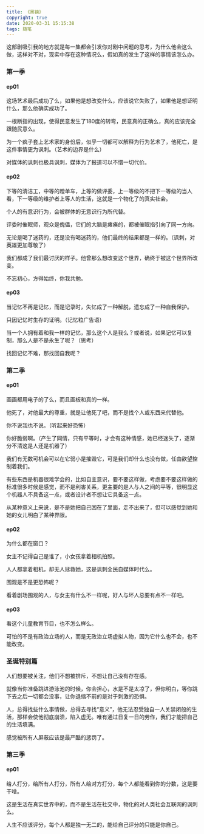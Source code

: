```yaml
---
title: 《黑镜》
copyright: true
date: 2020-03-31 15:15:38
tags: 随笔
---
```


这部剧吸引我的地方就是每一集都会引发你对剧中问题的思考，为什么他会这么做，这样对不对，现实中存在这种情况么，假如真的发生了这样的事情该怎么办。

<!--more-->

### 第一季

#### ep01

这场艺术最后成功了么，如果他是想改变什么，应该说它失败了，如果他是想证明什么，那么他确实成功了。

一根断指的出现，使得民意发生了180度的转弯，民意真的正确么，真的应该完全跟随民意么。

为一个疯子套上艺术家的身份后，似乎一切都可以解释为行为艺术了，他死亡，是这件事情更为讽刺。（艺术的边界是什么）

对媒体的讽刺也极具讽刺，媒体为了报道可以不惜一切代价。

#### ep02

下等的清洁工，中等的蹬单车，上等的做评委，上一等级的不把下一等级的当人看，下一等级的维护者上等人的生活，这就是一个物化了的真实社会。

个人的有意识行为，会被群体的无意识行为所代替。

评委时催眠师，观众是傀儡，它们的大脑是瘫痪的，都被催眠指引向了同一方向。

无论是喝了迷药的，还是没有喝迷药的，他们最终的结果都是一样的。（讽刺，对英雄更加尊敬了）

我们都成了我们最讨厌的样子。他曾那么想改变这个世界，确终于被这个世界所改变。

不忘初心，方得始终，你我共勉。

#### ep03

当记忆不再是记忆，而是记录时，失忆成了一种解脱，遗忘成了一种自我保护。

只因记忆时生存的证明。（记忆粒广告语）

当一个人拥有着和我一样的记忆，那么这个人是我么？或者说，如果记忆可以复制，那么人是不是永生了呢？（思考）

找回记忆不难，那找回自我呢？

### 第二季

#### ep01

画画都用电子的了么，而且画板和真的一样。

他死了，对他最大的尊重，就是让他死了吧，而不是找个人或东西来代替他。

你不说我也不说。（听起来好恐怖）

你好脆弱啊。（产生了同情，只有平等时，才会有这种情感，她已经迷失了，逐渐分不清这是人还是机器了）

我们有无数可机会可以在它弱小是摧毁它，可是我们却什么也没有做，任由欲望控制着我们。

有些东西是机器很难学会的，比如自主意识，要不要这样做，考虑要不要这样做的标准很多时候是感觉，而不是利害关系，更主要的是人与人之间的平等，很明显这个机器人不具备这一点，或者设计者不想让它具备这一点。

从某种意义上来说，是不是她把自己困在了里面，走不出来了，但可以感觉到她和她的女儿明白了某种界限。

#### ep02

为什么都在窗口？

女主不记得自己是谁了，小女孩拿着相机拍照。

人人都拿着相机，却无人拯救她，这是讽刺全民自媒体时代么。

围观是不是更恐怖呢？

看着剧场围观的人，与女主有什么不一样呢，好人与坏人总要有点不一样吧。

#### ep03

看这个儿童教育节目，也不怎么样么。

可怕的不是有政治立场的人，而是无政治立场虚拟人物，因为它什么也不会，也不能改变。

### 圣诞特别篇

人们想要被关注，他们不想被排斥，不想让自己没有存在感。 

就像当你准备跳进游泳池的时候，你会担心，水是不是太凉了，但你明白，等你跳下去之后一切都会没事，让你退缩不前的是对于刺激的恐惧。

人，总得找些什么事情做，总得去寻找“意义”，他无法忍受独自一人关禁闭般的生活，那样会使他彻底崩溃，陷入虚无。唯有通过日复一日的劳作，我们才能把自己的生活填满。

感觉被所有人屏蔽应该是最严酷的惩罚了。

### 第三季

#### ep01

给人打分，给所有人打分，所有人给对方打分，每个人都能看到你的分数，这是要干啥。

这是生活在真实世界中的，而不是生活在社交中，物化的对人类社会互联网的讽刺么。

人生不应该评分，每个人都是独一无二的，能给自己评分的只能是你自己。







